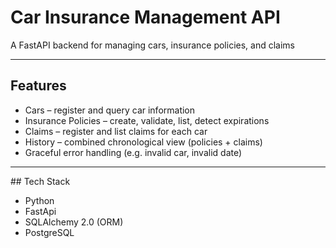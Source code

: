 # Car Insurance Management API

A FastAPI backend for managing cars, insurance policies, and claims

---

## Features

- Cars – register and query car information
- Insurance Policies – create, validate, list, detect expirations
- Claims – register and list claims for each car
- History – combined chronological view (policies + claims)
- Graceful error handling (e.g. invalid car, invalid date)

---

\## Tech Stack

- Python
- FastApi
- SQLAlchemy 2.0 (ORM)
- PostgreSQL



